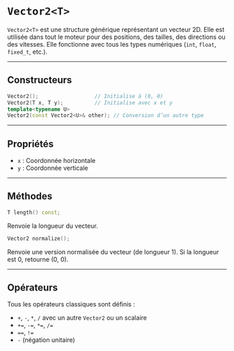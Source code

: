# `Vector2<T>`

`Vector2<T>` est une structure générique représentant un vecteur 2D. Elle est utilisée dans tout le moteur pour des positions, des tailles, des directions ou des vitesses. Elle fonctionne avec tous les types numériques (`int`, `float`, `fixed_t`, etc.).

---

## Constructeurs

```cpp
Vector2();                  // Initialise à (0, 0)
Vector2(T x, T y);          // Initialise avec x et y
template<typename U>
Vector2(const Vector2<U>& other); // Conversion d’un autre type
```

---

## Propriétés

- `x` : Coordonnée horizontale
- `y` : Coordonnée verticale

---

## Méthodes

```cpp
T length() const;
```
Renvoie la longueur du vecteur.

```cpp
Vector2 normalize();
```
Renvoie une version normalisée du vecteur (de longueur 1). Si la longueur est 0, retourne (0, 0).

---

## Opérateurs

Tous les opérateurs classiques sont définis :

- `+`, `-`, `*`, `/` avec un autre `Vector2` ou un scalaire
- `+=`, `-=`, `*=`, `/=`
- `==`, `!=`
- `-` (négation unitaire)
